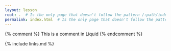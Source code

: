 ```yaml
---
layout: lesson
root: .  # Is the only page that doesn't follow the pattern /:path/index.html
permalink: index.html  # Is the only page that doesn't follow the pattern /:path/index.html
---
```

<!-- this is an html comment -->

{% comment %} This is a comment in Liquid {% endcomment %}

{% include links.md %}
